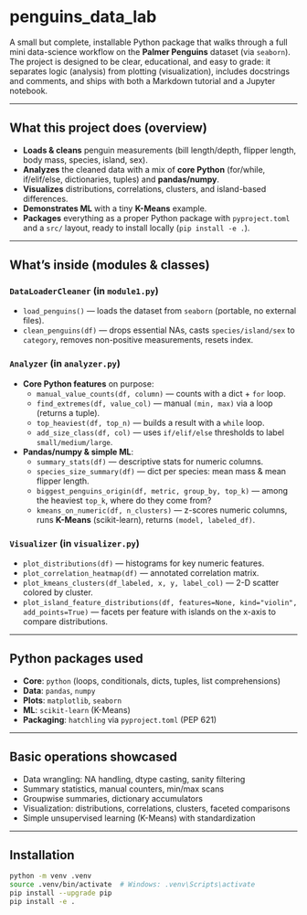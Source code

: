 # penguins_data_lab

A small but complete, installable Python package that walks through a full mini data-science workflow on the **Palmer Penguins** dataset (via `seaborn`). The project is designed to be clear, educational, and easy to grade: it separates logic (analysis) from plotting (visualization), includes docstrings and comments, and ships with both a Markdown tutorial and a Jupyter notebook.

---

## What this project does (overview)

- **Loads & cleans** penguin measurements (bill length/depth, flipper length, body mass, species, island, sex).
- **Analyzes** the cleaned data with a mix of **core Python** (for/while, if/elif/else, dictionaries, tuples) and **pandas/numpy**.
- **Visualizes** distributions, correlations, clusters, and island-based differences.
- **Demonstrates ML** with a tiny **K-Means** example.
- **Packages** everything as a proper Python package with `pyproject.toml` and a `src/` layout, ready to install locally (`pip install -e .`).

---

## What’s inside (modules & classes)

### `DataLoaderCleaner` (in `module1.py`)
- `load_penguins()` — loads the dataset from `seaborn` (portable, no external files).
- `clean_penguins(df)` — drops essential NAs, casts `species/island/sex` to `category`, removes non-positive measurements, resets index.

### `Analyzer` (in `analyzer.py`)
- **Core Python features** on purpose:
  - `manual_value_counts(df, column)` — counts with a dict + `for` loop.
  - `find_extremes(df, value_col)` — manual `(min, max)` via a loop (returns a tuple).
  - `top_heaviest(df, top_n)` — builds a result with a `while` loop.
  - `add_size_class(df, col)` — uses `if/elif/else` thresholds to label `small/medium/large`.
- **Pandas/numpy & simple ML**:
  - `summary_stats(df)` — descriptive stats for numeric columns.
  - `species_size_summary(df)` — dict per species: mean mass & mean flipper length.
  - `biggest_penguins_origin(df, metric, group_by, top_k)` — among the heaviest `top_k`, where do they come from?
  - `kmeans_on_numeric(df, n_clusters)` — z-scores numeric columns, runs **K-Means** (scikit-learn), returns `(model, labeled_df)`.

### `Visualizer` (in `visualizer.py`)
- `plot_distributions(df)` — histograms for key numeric features.
- `plot_correlation_heatmap(df)` — annotated correlation matrix.
- `plot_kmeans_clusters(df_labeled, x, y, label_col)` — 2-D scatter colored by cluster.
- `plot_island_feature_distributions(df, features=None, kind="violin", add_points=True)` — facets per feature with islands on the x-axis to compare distributions.

---

## Python packages used

- **Core**: `python` (loops, conditionals, dicts, tuples, list comprehensions)
- **Data**: `pandas`, `numpy`
- **Plots**: `matplotlib`, `seaborn`
- **ML**: `scikit-learn` (K-Means)
- **Packaging**: `hatchling` via `pyproject.toml` (PEP 621)

---

## Basic operations showcased

- Data wrangling: NA handling, dtype casting, sanity filtering
- Summary statistics, manual counters, min/max scans
- Groupwise summaries, dictionary accumulators
- Visualization: distributions, correlations, clusters, faceted comparisons
- Simple unsupervised learning (K-Means) with standardization

---

## Installation

```bash
python -m venv .venv
source .venv/bin/activate  # Windows: .venv\Scripts\activate
pip install --upgrade pip
pip install -e .
